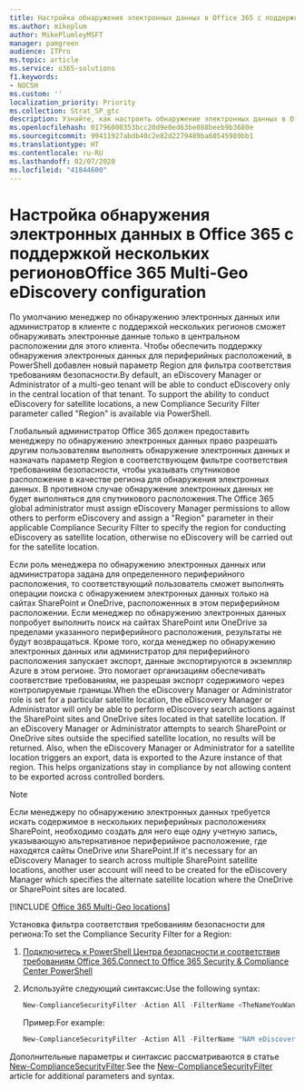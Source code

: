 ```yaml
---
title: Настройка обнаружения электронных данных в Office 365 с поддержкой нескольких регионов
ms.author: mikeplum
author: MikePlumleyMSFT
manager: pamgreen
audience: ITPro
ms.topic: article
ms.service: o365-solutions
f1.keywords:
- NOCSH
ms.custom: ''
localization_priority: Priority
ms.collection: Strat_SP_gtc
description: Узнайте, как настроить обнаружение электронных данных в Office 365 с поддержкой нескольких регионов.
ms.openlocfilehash: 01796000353bcc20d9e0ed63be088beeb9b3680e
ms.sourcegitcommit: 99411927abdb40c2e82d2279489ba60545989bb1
ms.translationtype: HT
ms.contentlocale: ru-RU
ms.lasthandoff: 02/07/2020
ms.locfileid: "41844600"
---
```

# <a name="office-365-multi-geo-ediscovery-configuration"></a><span data-ttu-id="80a4a-103">Настройка обнаружения электронных данных в Office 365 с поддержкой нескольких регионов</span><span class="sxs-lookup"><span data-stu-id="80a4a-103">Office 365 Multi-Geo eDiscovery configuration</span></span>

<span data-ttu-id="80a4a-p101">По умолчанию менеджер по обнаружению электронных данных или администратор в клиенте с поддержкой нескольких регионов сможет обнаруживать электронные данные только в центральном расположении для этого клиента. Чтобы обеспечить поддержку обнаружения электронных данных для периферийных расположений, в PowerShell добавлен новый параметр Region для фильтра соответствия требованиям безопасности.</span><span class="sxs-lookup"><span data-stu-id="80a4a-p101">By default, an eDiscovery Manager or Administrator of a multi-geo tenant will be able to conduct eDiscovery only in the central location of that tenant. To support the ability to conduct eDiscovery for satellite locations, a new Compliance Security Filter parameter called "Region" is available via PowerShell.</span></span>

<span data-ttu-id="80a4a-106">Глобальный администратор Office 365 должен предоставить менеджеру по обнаружению электронных данных право разрешать другим пользователям выполнять обнаружение электронных данных и назначать параметр Region в соответствующем фильтре соответствия требованиям безопасности, чтобы указывать спутниковое расположение в качестве региона для обнаружения электронных данных. В противном случае обнаружение электронных данных не будет выполняться для спутникового расположения.</span><span class="sxs-lookup"><span data-stu-id="80a4a-106">The Office 365 global administrator must assign eDiscovery Manager permissions to allow others to perform eDiscovery and assign a "Region" parameter in their applicable Compliance Security Filter to specify the region for conducting eDiscovery as satellite location, otherwise no eDiscovery will be carried out for the satellite location.</span></span>

<span data-ttu-id="80a4a-p102">Если роль менеджера по обнаружению электронных данных или администратора задана для определенного периферийного расположения, то соответствующий пользователь сможет выполнять операции поиска с обнаружением электронных данных только на сайтах SharePoint и OneDrive, расположенных в этом периферийном расположении. Если менеджер по обнаружению электронных данных попробует выполнить поиск на сайтах SharePoint или OneDrive за пределами указанного периферийного расположения, результаты не будут возвращаться. Кроме того, когда менеджер по обнаружению электронных данных или администратор для периферийного расположения запускает экспорт, данные экспортируются в экземпляр Azure в этом регионе. Это помогает организациям обеспечивать соответствие требованиям, не разрешая экспорт содержимого через контролируемые границы.</span><span class="sxs-lookup"><span data-stu-id="80a4a-p102">When the eDiscovery Manager or Administrator role is set for a particular satellite location, the eDiscovery Manager or Administrator will only be able to perform eDiscovery search actions against the SharePoint sites and OneDrive sites located in that satellite location. If an eDiscovery Manager or Administrator attempts to search SharePoint or OneDrive sites outside the specified satellite location, no results will be returned. Also, when the eDiscovery Manager or Administrator for a satellite location triggers an export, data is exported to the Azure instance of that region. This helps organizations stay in compliance by not allowing content to be exported across controlled borders.</span></span>

> [!NOTE]
> <span data-ttu-id="80a4a-111">Если менеджеру по обнаружению электронных данных требуется искать содержимое в нескольких периферийных расположениях SharePoint, необходимо создать для него еще одну учетную запись, указывающую альтернативное периферийное расположение, где находятся сайты OneDrive или SharePoint.</span><span class="sxs-lookup"><span data-stu-id="80a4a-111">If it's necessary for an eDiscovery Manager to search across multiple SharePoint satellite locations, another user account will need to be created for the eDiscovery Manager which specifies the alternate satellite location where the OneDrive or SharePoint sites are located.</span></span>

[!INCLUDE [Office 365 Multi-Geo locations](includes/office-365-multi-geo-locations.md)]

<span data-ttu-id="80a4a-112">Установка фильтра соответствия требованиям безопасности для региона:</span><span class="sxs-lookup"><span data-stu-id="80a4a-112">To set the Compliance Security Filter for a Region:</span></span>

1. [<span data-ttu-id="80a4a-113">Подключитесь к PowerShell Центра безопасности и соответствия требованиям Office 365.</span><span class="sxs-lookup"><span data-stu-id="80a4a-113">Connect to Office 365 Security & Compliance Center PowerShell</span></span>](https://docs.microsoft.com/powershell/exchange/office-365-scc/connect-to-scc-powershell/connect-to-scc-powershell)

2. <span data-ttu-id="80a4a-114">Используйте следующий синтаксис:</span><span class="sxs-lookup"><span data-stu-id="80a4a-114">Use the following syntax:</span></span>

   ```powershell
   New-ComplianceSecurityFilter -Action All -FilterName <TheNameYouWantToAssign> -Region <RegionValue> -Users <UserPrincipalName>
   ```

   <span data-ttu-id="80a4a-115">Пример:</span><span class="sxs-lookup"><span data-stu-id="80a4a-115">For example:</span></span>

   ```powershell
   New-ComplianceSecurityFilter -Action All -FilterName "NAM eDiscovery Managers" -Region NAM -Users adwood@contoso.onmicrosoft.com
   ```

<span data-ttu-id="80a4a-116">Дополнительные параметры и синтаксис рассматриваются в статье [New-ComplianceSecurityFilter](https://docs.microsoft.com/powershell/module/exchange/policy-and-compliance-content-search/new-compliancesecurityfilter).</span><span class="sxs-lookup"><span data-stu-id="80a4a-116">See the [New-ComplianceSecurityFilter](https://docs.microsoft.com/powershell/module/exchange/policy-and-compliance-content-search/new-compliancesecurityfilter) article for additional parameters and syntax.</span></span>
